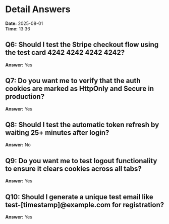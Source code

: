 # Detail Answers

**Date:** 2025-08-01  
**Time:** 13:36

## Q6: Should I test the Stripe checkout flow using the test card 4242 4242 4242 4242?
**Answer:** Yes

## Q7: Do you want me to verify that the auth cookies are marked as HttpOnly and Secure in production?
**Answer:** Yes

## Q8: Should I test the automatic token refresh by waiting 25+ minutes after login?
**Answer:** No

## Q9: Do you want me to test logout functionality to ensure it clears cookies across all tabs?
**Answer:** Yes

## Q10: Should I generate a unique test email like test-[timestamp]@example.com for registration?
**Answer:** Yes